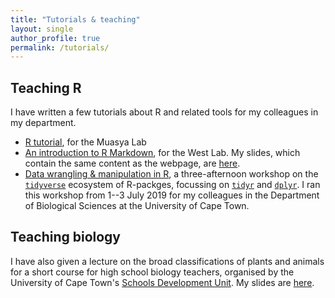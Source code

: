 ```yaml
---
title: "Tutorials & teaching"
layout: single
author_profile: true
permalink: /tutorials/
---
```


## Teaching R

I have written a few tutorials about R and related tools for my colleagues in my department.

- [R tutorial](/R-tut-for-Muasya-lab/), for the Muasya Lab
- [An introduction to R Markdown](/Rmd-tut-for-West-lab/), for the West Lab. My slides, which contain the same content as the webpage, are [here](https://speakerdeck.com/rvanmazijk/an-introduction-to-r-markdown).
- [Data wrangling & manipulation in R](/data-wrangling-workshop/), a three-afternoon workshop on the [`tidyverse`](https://www.tidyverse.org/) ecosystem of R-packges, focussing on [`tidyr`](https://tidyr.tidyverse.org/) and [`dplyr`](https://dplyr.tidyverse.org/). I ran this workshop from 1--3 July 2019 for my colleagues in the Department of Biological Sciences at the University of Cape Town.

## Teaching biology

I have also given a lecture on the broad classifications of plants and animals for a short course for high school biology teachers, organised by the University of Cape Town's [Schools Development Unit](http://www.sdu.uct.ac.za/). My slides are [here](https://speakerdeck.com/rvanmazijk/biodiversity-evolution-and-taxonomy-teaching-biodiversity-short-course-for-fet-life-sciences-teachers).
